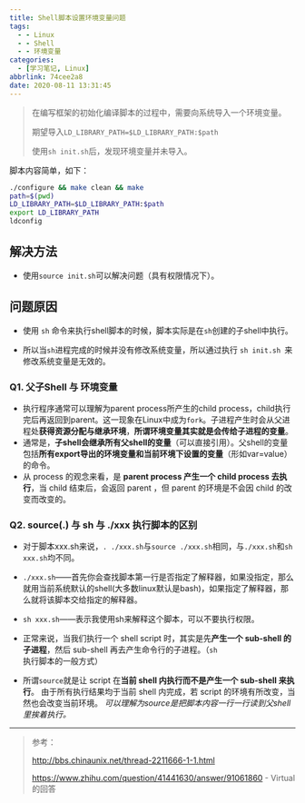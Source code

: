 ```yaml
---
title: Shell脚本设置环境变量问题
tags:
  - - Linux
  - - Shell
  - - 环境变量
categories:
  - [学习笔记, Linux]
abbrlink: 74cee2a8
date: 2020-08-11 13:31:45
---
```


> 在编写框架的初始化编译脚本的过程中，需要向系统导入一个环境变量。
>
> 期望导入`LD_LIBRARY_PATH=$LD_LIBRARY_PATH:$path`
>
> 使用`sh init.sh`后，发现环境变量并未导入。

脚本内容简单，如下：

```sh
./configure && make clean && make
path=$(pwd)
LD_LIBRARY_PATH=$LD_LIBRARY_PATH:$path
export LD_LIBRARY_PATH
ldconfig
```

## 解决方法

- 使用`source init.sh`可以解决问题（具有权限情况下）。



## 问题原因

- 使用 `sh` 命令来执行shell脚本的时候，脚本实际是在`sh`创建的子shell中执行。

- 所以当`sh`进程完成的时候并没有修改系统变量，所以通过执行 `sh init.sh `来修改系统变量是无效的。



### Q1. 父子Shell 与 环境变量

- 执行程序通常可以理解为parent process所产生的child process，child执行完后再返回到parent。这一现象在Linux中成为`fork`。子进程产生时会从父进程处**获得资源分配与继承环境**，**所谓环境变量其实就是会传给子进程的变量**。
- 通常是，**子shell会继承所有父shell的变量**（可以直接引用）。父shell的变量包括**所有export导出的环境变量和当前环境下设置的变量**（形如var=value）的命令。
- 从 process 的观念来看，是 **parent process 产生一个 child process 去执行**，当 child 结束后，会返回 parent ，但 parent 的环境是不会因 child 的改变而改变的。

### Q2. source(.) 与 sh 与 ./xxx 执行脚本的区别

- 对于脚本xxx.sh来说，`. ./xxx.sh`与`source ./xxx.sh`相同，与`./xxx.sh`和`sh xxx.sh`均不同。
- `./xxx.sh`——首先你会查找脚本第一行是否指定了解释器，如果没指定，那么就用当前系统默认的shell(大多数linux默认是bash)，如果指定了解释器，那么就将该脚本交给指定的解释器。
- `sh xxx.sh`——表示我使用sh来解释这个脚本，可以不要执行权限。

- 正常来说，当我们执行一个 shell script 时，其实是先**产生一个 sub-shell 的子进程**，然后 sub-shell 再去产生命令行的子进程。（`sh`执行脚本的一般方式）

- 所谓`source`就是让 script 在**当前 shell 内执行而不是产生一个 sub-shell 来执行**。
  由于所有执行结果均于当前 shell 内完成，若 script 的环境有所改变，当然也会改变当前环境。
  *可以理解为source是把脚本内容一行一行读到父shell里挨着执行。*

---

> 参考：
>
> http://bbs.chinaunix.net/thread-2211666-1-1.html
>
> https://www.zhihu.com/question/41441630/answer/91061860  - Virtual的回答